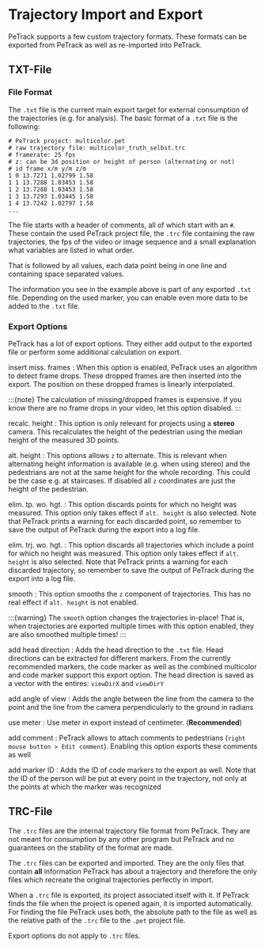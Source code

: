 # Trajectory Import and Export

PeTrack supports a few custom trajectory formats. These formats can be exported from PeTrack as well as re-imported into PeTrack.

## TXT-File

### File Format

The `.txt` file is the current main export target for external consumption of the trajectories (e.g. for analysis). The basic format of a `.txt` file is the following:

```
# PeTrack project: multicolor.pet
# raw trajectory file: multicolor_truth_selbst.trc
# framerate: 25 fps
# z: can be 3d position or height of person (alternating or not)
# id frame x/m y/m z/m
1 0 13.7271 1.02799 1.58
1 1 13.7288 1.03453 1.58
1 2 13.7288 1.03453 1.58
1 3 13.7293 1.03445 1.58
1 4 13.7242 1.02797 1.58
...
```

The file starts with a header of comments, all of which start with an `#`. These contain the used PeTrack project file, the `.trc` file containing the raw trajectories, the fps of the video or image sequence and a small explanation what variables are listed in what order.

That is followed by all values, each data point being in one line and containing space separated values.

The information you see in the example above is part of any exported `.txt` file. Depending on the used marker, you can enable even more data to be added to the `.txt` file.

### Export Options

PeTrack has a lot of export options. They either add output to the exported file or perform some additional calculation on export.

insert miss. frames
: When this option is enabled, PeTrack uses an algorithm to detect frame drops. These dropped frames are then inserted into the export. The position on these dropped frames is linearly interpolated.

:::{note}
The calculation of missing/dropped frames is expensive. If you know there are no frame drops in your video, let this option disabled.
:::

recalc. height
: This option is only relevant for projects using a **stereo** camera. This recalculates the height of the pedestrian using the median height of the measured 3D points.

alt. height 
: This options allows `z` to alternate. This is relevant when alternating height information is available (e.g. when using stereo) and the pedestrians are not at the same height for the whole recording. This could be the case e.g. at staircases. If disabled all `z` coordinates are just the height of the pedestrian.

elim. tp. wo. hgt.
: This option discards points for which no height was measured. This option only takes effect if `alt. height` is also selected. Note that PeTrack prints a warning for each discarded point, so remember to save the output of PeTrack during the export into a log file.

elim. trj. wo. hgt.
: This option discards all trajectories which include a point for which no height was measured. This option only takes effect if `alt. height` is also selected. Note that PeTrack prints a warning for each discarded trajectory, so remember to save the output of PeTrack during the export into a log file.

smooth
: This option smooths the `z` component of trajectories. This has no real effect if `alt. height` is not enabled.

:::{warning}
The `smooth` option changes the trajectories in-place! That is, when trajectories are exported multiple times with this option enabled, they are also smoothed multiple times!
:::

add head direction
: Adds the head direction to the `.txt` file. Head directions can be extracted for different markers. From the currently recommended markers, the code marker as well as the combined multicolor and code marker support this export option. The head direction is saved as a vector with the entires: `viewDirX` and `viewDirY`

add angle of view
: Adds the angle between the line from the camera to the point and the line from the camera perpendicularly to the ground in radians

use meter
: Use meter in export instead of centimeter. (**Recommended**)

add comment
: PeTrack allows to attach comments to pedestrians (`right mouse button > Edit comment`). Enabling this option exports these comments as well

add marker ID
: Adds the ID of code markers to the export as well. Note that the ID of the person will be put at every point in the trajectory, not only at the points at which the marker was recognized


## TRC-File

The `.trc` files are the internal trajectory file format from PeTrack. They are not meant for consumption by any other program but PeTrack and no guarantees on the stability of the format are made.

The `.trc` files can be exported and imported. They are the only files that contain **all** information PeTrack has about a trajectory and therefore the only files which recreate the original trajectories perfectly in import.

When a `.trc` file is exported, its project associated itself with it. If PeTrack finds the file when the project is opened again, it is imported automatically. For finding the file PeTrack uses both, the absolute path to the file as well as the relative path of the `.trc` file to the `.pet` project file.

Export options do not apply to `.trc` files.